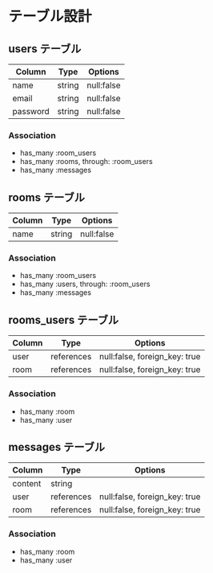 # テーブル設計

## users テーブル

| Column   | Type   | Options    |
|----------|--------|------------|
| name     | string | null:false |
| email    | string | null:false |
| password | string | null:false |

### Association

- has_many :room_users
- has_many :rooms, through: :room_users
- has_many :messages

## rooms テーブル

| Column   | Type   | Options    |
|----------|--------|------------|
| name     | string | null:false |

### Association

- has_many :room_users
- has_many :users, through: :room_users
- has_many :messages

## rooms_users テーブル

| Column   | Type       | Options                       |
|----------|------------|-------------------------------|
| user     | references | null:false, foreign_key: true |
| room     | references | null:false, foreign_key: true |

### Association
- has_many :room
- has_many :user

## messages テーブル

| Column   | Type       | Options                       |
|----------|------------|-------------------------------|
| content  | string     |                               |
| user     | references | null:false, foreign_key: true |
| room     | references | null:false, foreign_key: true |

### Association
- has_many :room
- has_many :user